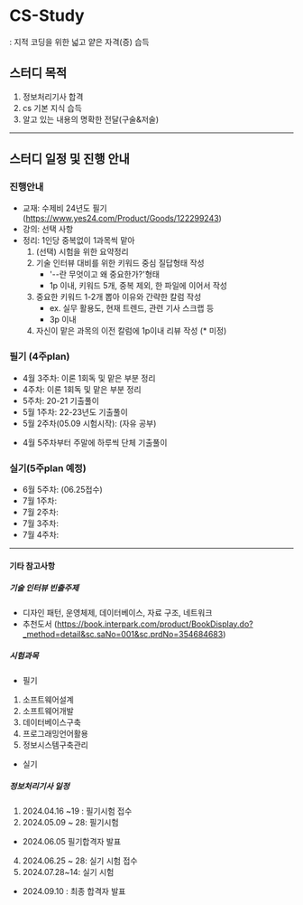 # CS-Study
: 지적 코딩을 위한 넓고 얕은 자격(증) 습득

## 스터디 목적
1. 정보처리기사 합격
2. cs 기본 지식 습득 
3. 알고 있는 내용의 명확한 전달(구술&저술)
---------------------------------------------------------
## 스터디 일정 및 진행 안내

### 진행안내
- 교재: 수제비 24년도 필기(https://www.yes24.com/Product/Goods/122299243)
- 강의: 선택 사항
- 정리: 1인당 중복없이 1과목씩 맡아
    1) (선택) 시험을 위한 요약정리
    2) 기술 인터뷰 대비를 위한 키워드 중심 질답형태 작성
        - '--란 무엇이고 왜 중요한가?'형태
        - 1p 이내, 키워드 5개, 중복 제외, 한 파일에 이어서 작성 
    3) 중요한 키워드 1-2개 뽑아 이유와 간략한 칼럼 작성
        - ex. 실무 활용도, 현재 트렌드, 관련 기사 스크랩 등
        - 3p 이내     
    4) 자신이 맡은 과목의 이전 칼럼에 1p이내 리뷰 작성 (* 미정)



### 필기 (4주plan)

- 4월 3주차: 이론 1회독 및 맡은 부분 정리
- 4주차: 이론 1회독 및 맡은 부분 정리 
- 5주차: 20-21 기출풀이
- 5월 1주차: 22-23년도 기출풀이 
- 5월 2주차(05.09 시험시작): (자유 공부)
* 4월 5주차부터 주말에 하루씩 단체 기출풀이

### 실기(5주plan 예정)

- 6월 5주차: (06.25접수)
- 7월 1주차:
- 7월 2주차:
- 7월 3주차:
- 7월 4주차:

---------------------------------------------------------------


#### 기타 참고사항
##### 기술 인터뷰 빈출주제
- 디자인 패턴, 운영체제, 데이터베이스, 자료 구조, 네트워크
- 추천도서 (https://book.interpark.com/product/BookDisplay.do?_method=detail&sc.saNo=001&sc.prdNo=354684683)

##### 시험과목
- 필기 
1. 소프트웨어설계 
2. 소프트웨어개발 
3. 데이터베이스구축 
4. 프로그래밍언어활용 
5. 정보시스템구축관리

- 실기 

##### 정보처리기사 일정
1. 2024.04.16 ~19 : 필기시험 접수
2. 2024.05.09 ~ 28: 필기시험
* 2024.06.05 필기합격자 발표
4. 2024.06.25 ~ 28: 실기 시험 접수
5. 2024.07.28~14: 실기 시험 
* 2024.09.10 : 최종 합격자 발표
